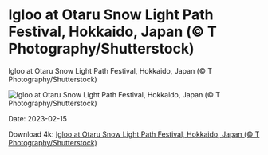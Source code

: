 # Igloo at Otaru Snow Light Path Festival, Hokkaido, Japan (© T Photography/Shutterstock)

Igloo at Otaru Snow Light Path Festival, Hokkaido, Japan (© T Photography/Shutterstock)

![Igloo at Otaru Snow Light Path Festival, Hokkaido, Japan (© T Photography/Shutterstock)](https://bing.com/th?id=OHR.OtaruIgloo_EN-US1380797135_UHD.jpg&rf=LaDigue_UHD.jpg&pid=hp&w=1024&h=576&rs=1&c=4)

Date: 2023-02-15

Download 4k: [Igloo at Otaru Snow Light Path Festival, Hokkaido, Japan (© T Photography/Shutterstock)](https://bing.com/th?id=OHR.OtaruIgloo_EN-US1380797135_UHD.jpg&rf=LaDigue_UHD.jpg&pid=hp&w=3840&h=2160&rs=1&c=4)

